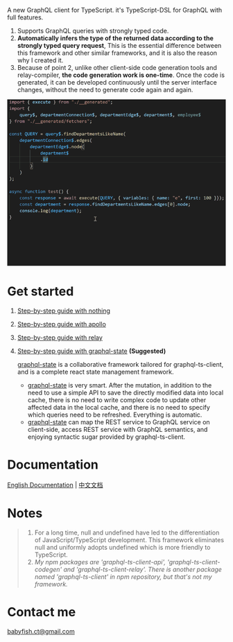 A new GraphQL client for TypeScript. it's TypeScript-DSL for GraphQL with full features.

1. Supports GraphQL queries with strongly typed code.
2. **Automatically infers the type of the returned data according to the strongly typed query request**, This is the essential difference between this framework and other similar frameworks, and it is also the reason why I created it.
3. Because of point 2, unlike other client-side code generation tools and relay-compiler, **the code generation work is one-time**. Once the code is generated, it can be developed continuously until the server interface changes, without the need to generate code again and again.

![Loading_GIF_Animation](graphql-ts-client.gif)


# Get started

1. [Step-by-step guide with nothing](get-start-async.md)
2. [Step-by-step guide with apollo](get-start-apollo.md)
3. [Step-by-step guide with relay](get-start-relay.md)
4. [Step-by-step guide with graphql-state](get-start-graphql-state.md) **(Suggested)**

   [graphql-state](https://github.com/babyfish-ct/graphql-state) is a collaborative framework tailored for graphql-ts-client, and is a complete react state management framework.
   
   - [graphql-state](https://github.com/babyfish-ct/graphql-state) is very smart. After the mutation, in addition to the need to use a simple API to save the directly modified data into local cache, there is no need to write complex code to update other affected data in the local cache, and there is no need to specify which queries need to be refreshed. Everything is automatic.
   - [graphql-state](https://github.com/babyfish-ct/graphql-state) can map the REST service to GraphQL service on client-side, access REST service with GraphQL semantics, and enjoying syntactic sugar provided by graphql-ts-client.

# Documentation
[English Documentation](doc/README.md) | [中文文档](doc/README_zh_CN.md)

# Notes
> 1. For a long time, null and undefined have led to the differentiation of JavaScript/TypeScript development. This framework eliminates null and uniformly adopts undefined which is more friendly to TypeScript.
> 2. *My npm packages are 'graphql-ts-client-api', 'graphql-ts-client-codegen' and 'graphql-ts-client-relay'. There is another package named 'graphql-ts-client' in npm repository, but that's not my framework.*

# Contact me
babyfish.ct@gmail.com
